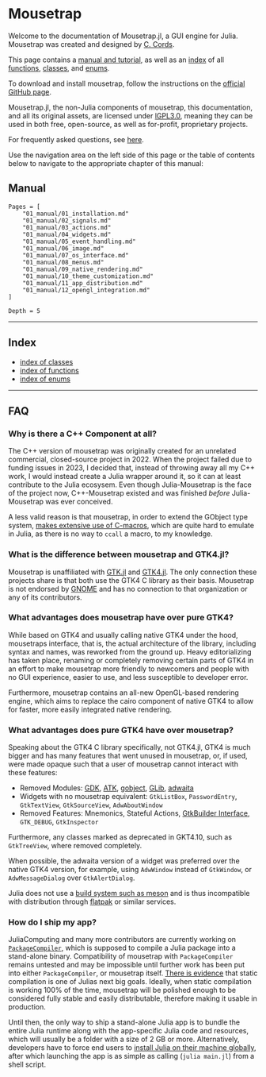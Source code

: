 # Mousetrap

Welcome to the documentation of Mousetrap.jl, a GUI engine for Julia. 
Mousetrap was created and designed by [C. Cords](https://clemens-cords.com).

This page contains a [manual and tutorial](#manual), as well as an [index](#index) of all [functions](./02_library/functions.md), [classes](./02_library/classes.md), and [enums](./02_library/enums.md).

To download and install mousetrap, follow the instructions on the [official GitHub page](https://github.com/Clemapfel/mousetrap.jl#installation).

Mousetrap.jl, the non-Julia components of mousetrap, this documentation, and all its original assets, are licensed under [lGPL3.0](https://www.gnu.org/licenses/lgpl-3.0.en.html#license-text), meaning they can be used in both free, open-source, as well as for-profit, proprietary projects.

For frequently asked questions, see [here](#FAQ).

Use the navigation area on the left side of this page or the table of contents below to navigate to the appropriate chapter of this manual:

## Manual

```@contents
Pages = [
    "01_manual/01_installation.md"
    "01_manual/02_signals.md"
    "01_manual/03_actions.md"
    "01_manual/04_widgets.md"
    "01_manual/05_event_handling.md"
    "01_manual/06_image.md"
    "01_manual/07_os_interface.md"
    "01_manual/08_menus.md"
    "01_manual/09_native_rendering.md"
    "01_manual/10_theme_customization.md"
    "01_manual/11_app_distribution.md"
    "01_manual/12_opengl_integration.md"
]

Depth = 5
```

---

## Index

+ [index of classes](./02_library/classes.md)
+ [index of functions](./02_library/functions.md)
+ [index of enums](./02_library/enums.md)

---

## FAQ

### Why is there a C++ Component at all?

The C++ version of mousetrap was originally created for an unrelated commercial, closed-source project in 2022. When the project failed due to funding issues in 2023, I decided that, instead of throwing away all my C++ work, I would instead create a Julia wrapper around it, so it can at least contribute to the Julia ecosysem. Even though Julia-Mousetrap is the face of the project now, C++-Mousetrap existed and was finished *before* Julia-Mousetrap was ever conceived.

A less valid reason is that mousetrap, in order to extend the GObject type system, [makes extensive use of C-macros](https://github.com/Clemapfel/mousetrap/blob/main/include/mousetrap/signal_component.hpp#L24), which are quite hard to emulate in Julia, as there is no way to `ccall` a macro, to my knowledge.

### What is the difference between mousetrap and GTK4.jl?

Mousetrap is unaffiliated with [GTK.jl](https://github.com/JuliaGraphics/Gtk.jl) and [GTK4.jl](https://github.com/JuliaGtk/Gtk4.jl). The only connection these projects share is that both use the GTK4 C library as their basis. Mousetrap is not endorsed by [GNOME](https://gnome.org) and has no connection to that organization or any of its contributors.

### What advantages does mousetrap have over pure GTK4?

While based on GTK4 and usually calling native GTK4 under the hood, mousetraps interface, that is, the actual architecture of the library, including syntax and names, was reworked from the ground up. Heavy editorializing has taken place, renaming or completely removing certain parts of GTK4 in an effort to make mousetrap more friendly to newcomers and people with no GUI experience, easier to use, and less susceptible to developer error.

Furthermore, mousetrap contains an all-new OpenGL-based rendering engine, which aims to replace the cairo component of native GTK4 to allow for faster, more easily integrated native rendering.

### What advantages does pure GTK4 have over mousetrap?

Speaking about the GTK4 C library specifically, not GTK4.jl, GTK4 is much bigger and has many features that went unused in mousetrap, or, if used, were made opaque such that a user of mousetrap cannot interact with these features:

+ Removed Modules: [GDK](https://docs.gtk.org/gdk4/), [ATK](https://gitlab.gnome.org/GNOME/atk), [gobject](https://docs.gtk.org/gobject/), [GLib](https://docs.gtk.org/glib/), [adwaita](https://gnome.pages.gitlab.gnome.org/libadwaita/doc/1.3/)
+ Widgets with no mousetrap equivalent: `GtkListBox`, `PasswordEntry`, `GtkTextView`, `GtkSourceView`, `AdwAboutWindow`
+ Removed Features: Mnemonics, Stateful Actions, [GtkBuilder Interface](https://docs.gtk.org/gtk4/class.Builder.html), `GTK_DEBUG`, `GtkInspector`

Furthermore, any classes marked as deprecated in GKT4.10, such as `GtkTreeView`, where removed completely.

When possible, the adwaita version of a widget was preferred over the native GTK4 version, for example, using `AdwWindow` instead of `GtkWindow`, or `AdwMessageDialog` over `GtkAlertDialog`.

Julia does not use a [build system such as meson](https://mesonbuild.com/) and is thus incompatible with distribution through [flatpak](https://flatpak.org/) or similar services.

### How do I ship my app?

JuliaComputing and many more contributors are currently working on [`PackageCompiler`](https://github.com/JuliaLang/PackageCompiler.jl), which is supposed to compile a Julia package into a stand-alone binary. Compatibility of mousetrap with `PackageCompiler` remains untested and may be impossible until further work has been put into either `PackageCompiler`, or mousetrap itself. [There is evidence](https://www.reddit.com/r/Julia/comments/14kfyx7/comment/jpuofyg/) that static compilation is one of Julias next big goals. Ideally, when static compilation is working 100% of the time, mousetrap will be polished enough to be considered fully stable and easily distributable, therefore making it usable in production.

Until then, the only way to ship a stand-alone Julia app is to bundle the entire Julia runtime along with the app-specific Julia code and resources, which will usually be a folder with a size of 2 GB or more. Alternatively, developers have to force end users to [install Julia on their machine globally](https://github.com/JuliaLang/juliaup), after which launching the app is as simple as calling (`julia main.jl`) from a shell script.
